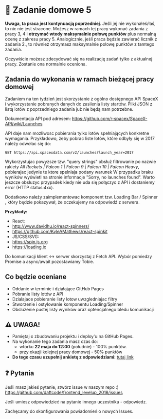 # 📖 Zadanie domowe 5

**Uwaga, ta praca jest kontynuacją poprzedniej**. Jeśli jej nie wykonałeś/łaś, to nic nie jest stracone. Możesz w ramach tej pracy wykonać zadania z pracy 3, 4 i  **otrzymać wtedy maksymalnie połowę punktów** plus normalną ocenę z zakresu pracy 5. Analogicznie, jeśli praca będzie zawierać licznik z zadania 2., to również otrzymasz maksymalnie połowę punktów z tamtego zadania.

Oczywiście możesz zdecydować się na realizację zadań tylko z aktualnej pracy. Zostanie ona normalnie oceniona.

## Zadania do wykonania w ramach bieżącej pracy domowej

Zadaniem na ten tydzień jest skorzystanie z ogólno dostępnego API SpaceX i wykorzystanie pobranych danych do zasilenia listy startów.   Pliki JSON z listą lotów z poprzedniego zadania już nie będą nam potrzebne.

Dokumentacja API pod adresem:
https://github.com/r-spacex/SpaceX-API/wiki/Launches

API daje nam mozliwosc pobierania tylko lotów spełniających konkretne wymagania.
Przykładowo, żeby pobrac liste lotów, które odbyły się w 2017 należy odwołac się do:

```GET https://api.spacexdata.com/v2/launches?launch_year=2017```

Wykorzystujac powyzsze tzw. "query strings" obsłuż filtrowanie po nazwie rakiety *All Rockets | Falcon 1 | Falcon 9 | Falcon 10 | Falcon Heavy*, pobierajac jedynie te ktore spelniaja podany warunek
W przypadku braku wyników wyświetl na stronie informacje "Sorry, no launches found".
Warto jeszcze obsluzyc przypadek kiedy nie uda się połączyc z API i dostaniemy error (HTTP status:4xx).

Dodatkowo należy zaimplementowac komponent tzw. Loading Bar / Spinner , który będzie pokazywał, że oczekujemy na odpowiedź z serwera.

**Przykłady:**
- React:
- http://www.davidhu.io/react-spinners/
- https://github.com/KyleAMathews/react-spinkit
- JS/CSS/SVG:
- https://spin.js.org
- https://loading.io  

Do komunikacji klient ↔ serwer skorzystaj z Fetch API.
Wybór pomiedzy Promise a async/await pozostawiamy Tobie.

## Co będzie oceniane

* Oddanie w terminie i działające GitHub Pages
* Pobranie listy lotów z API
* Dzialajace pobieranie listy lotow uwzgledniajac filtry
* Stworzenie i ostylowanie komponentu Loading/Spinner
* Obsluzenie pustej listy wyników oraz optencjalnego bledu komunikacji

## ⚠️ UWAGA!
- Pamiętaj o zbudowaniu projektu i deploy'u na GitHub Pages.
- Na wykonanie tego zadania masz czas do:
  - wtorku **22 maja do 12:00** (południe) - 100% punktów.
  - przy okazji kolejnej pracy domowej - 50% punktów
- **Do tego czasu uzupełnij ankietę z odpowiedziami**: [tutaj link](https://docs.google.com/forms/d/1dAJg2GgdYYfrQh2kv_R_UuNTQywbMfEy7WihRNzuqL8/edit?ts=5afd5ae0)

## ❓ Pytania

Jeśli masz jakieś pytanie, stwórz issue w naszym repo :)  https://github.com/daftcode/frontend_levelup_2018/issues

Jeśli umiesz odpowiedzieć na pytanie innego uczestnika - odpowiedz.

Zachęcamy do skonfigurowania powiadomień o nowych Issues.



